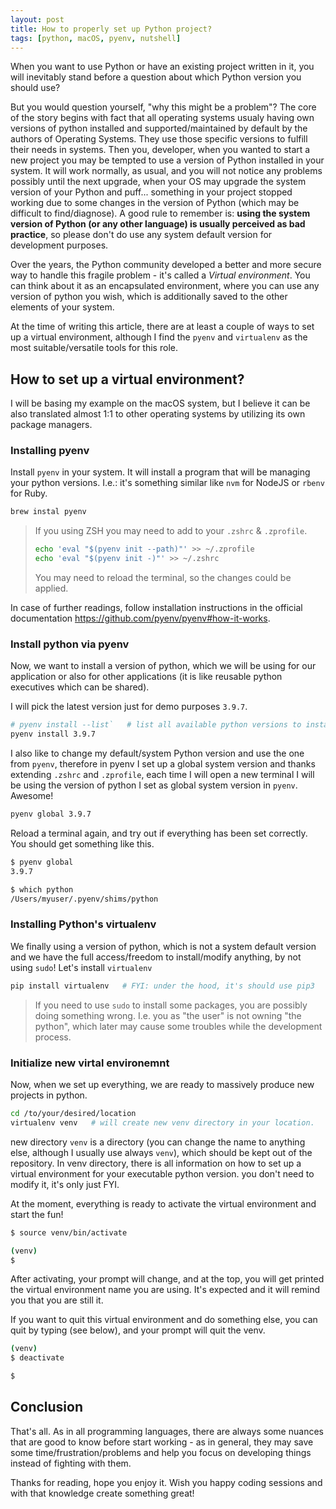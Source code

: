 ```yaml
---
layout: post
title: How to properly set up Python project?
tags: [python, macOS, pyenv, nutshell]
---
```


When you want to use Python or have an existing project written in it, you will inevitably stand before a question about which Python version you should use?

But you would question yourself, "why this might be a problem"? The core of the story begins with fact that all operating systems usualy having own versions of python installed and supported/maintained by default by the authors of Operating Systems. They use those specific versions to fulfill their needs in systems. Then you, developer, when you wanted to start a new project you may be tempted to use a version of Python installed in your system. It will work normally, as usual, and you will not notice any problems possibly until the next upgrade, when your OS may upgrade the system version of your Python and puff... something in your project stopped working due to some changes in the version of Python (which may be difficult to find/diagnose). A good rule to remember is: **using the system version of Python (or any other language) is usually perceived as bad practice**, so please don't do use any system default version for development purposes.

Over the years, the Python community developed a better and more secure way to handle this fragile problem - it's called a _Virtual environment_. You can think about it as an encapsulated environment, where you can use any version of python you wish, which is additionally saved to the other elements of your system.

At the time of writing this article, there are at least a couple of ways to set up a virtual environment, although I find the `pyenv` and `virtualenv` as the most suitable/versatile tools for this role.

## How to set up a virtual environment?

I will be basing my example on the macOS system, but I believe it can be also translated almost 1:1 to other operating systems by utilizing its own package managers.

### Installing pyenv

Install `pyenv` in your system. It will install a program that will be managing your python versions. I.e.: it's something similar like `nvm` for NodeJS or `rbenv` for Ruby.

```bash
brew instal pyenv
```

> If you using ZSH you may need to add to your `.zshrc` & `.zprofile`.
>
> ``` bash
> echo 'eval "$(pyenv init --path)"' >> ~/.zprofile
> echo 'eval "$(pyenv init -)"' >> ~/.zshrc
> ```
>
> You may need to reload the terminal, so the changes could be applied.

In case of further readings, follow installation instructions in the official documentation <https://github.com/pyenv/pyenv#how-it-works>.

### Install python via pyenv
Now, we want to install a version of python, which we will be using for our application or also for other applications (it is like reusable python executives which can be shared).

I will pick the latest version just for demo purposes `3.9.7`.

```bash
# pyenv install --list`   # list all available python versions to install
pyenv install 3.9.7
```

I also like to change my default/system Python version and use the one from `pyenv`, therefore in pyenv I set up a global system version and thanks extending `.zshrc` and `.zprofile`, each time I will open a new terminal I will be using the version of python I set as global system version in `pyenv`. Awesome!

```bash
pyenv global 3.9.7
```

Reload a terminal again, and try out if everything has been set correctly. You should get something like this.

```bash
$ pyenv global
3.9.7

$ which python
/Users/myuser/.pyenv/shims/python
```

### Installing Python's virtualenv

We finally using a version of python, which is not a system default version and we have the full access/freedom to install/modify anything, by not using `sudo`! Let's install `virtualenv`

```bash
pip install virtualenv   # FYI: under the hood, it's should use pip3 
```

> If you need to use `sudo` to install some packages, you are possibly doing something wrong. I.e. you as "the user" is not owning "the python", which later may cause some troubles while the development process.

### Initialize new virtal environemnt

Now, when we set up everything, we are ready to massively produce new projects in python.

```bash
cd /to/your/desired/location
virtualenv venv   # will create new venv directory in your location.
```

new directory `venv` is a directory (you can change the name to anything else, although I usually use always `venv`), which should be kept out of the repository. In venv directory, there is all information on how to set up a virtual environment for your executable python version. you don't need to modify it, it's only just FYI. 

At the moment, everything is ready to activate the virtual environment and start the fun!

```bash
$ source venv/bin/activate 

(venv) 
$ 
```

After activating, your prompt will change, and at the top, you will get printed the virtual environment name you are using. It's expected and it will remind you that you are still it.

If you want to quit this virtual environment and do something else, you can quit by typing (see below), and your prompt will quit the venv.

```bash
(venv)
$ deactivate

$ 
```

## Conclusion

That's all. As in all programming languages, there are always some nuances that are good to know before start working - as in general, they may save some time/frustration/problems and help you focus on developing things instead of fighting with them. 

Thanks for reading, hope you enjoy it. Wish you happy coding sessions and with that knowledge create something great!
